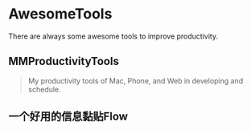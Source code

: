 # AwesomeTools
There are always some awesome tools to improve productivity.

## MMProductivityTools
> My productivity tools of Mac, Phone, and Web in developing and schedule.


## 一个好用的信息黏贴Flow

